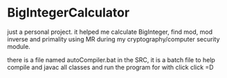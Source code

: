 # BigIntegerCalculator

just a personal project. it helped me calculate BigInteger, find mod, mod inverse and primality using MR during my cryptography/computer security module.

there is a file named autoCompiler.bat in the SRC, it is a batch file to help compile and javac all classes and run the program for with click click =D
